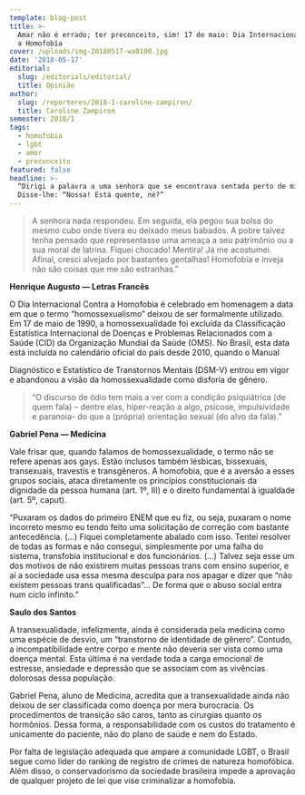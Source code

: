 ```yaml
---
template: blog-post
title: >-
  Amar não é errado; ter preconceito, sim! 17 de maio: Dia Internacional contra
  a Homofobia
cover: /uploads/img-20180517-wa0100.jpg
date: '2018-05-17'
editorial:
  slug: /editorials/editorial/
  title: Opinião
author:
  slug: /reporteres/2018-1-caroline-zampiron/
  title: Caroline Zampiron
semester: 2018/1
tags:
  - homofobia
  - lgbt
  - amor
  - preconceito
featured: false
headline: >-
  “Dirigi a palavra a uma senhora que se encontrava sentada perto de mim.
  Disse-lhe: “Nossa! Está quente, né?”
---
```


> A senhora nada respondeu. Em seguida, ela pegou sua bolsa do mesmo cubo onde tivera eu deixado meus babados. A pobre talvez tenha pensado que representasse uma ameaça a seu patrimônio ou a sua moral de latrina. Fiquei chocado! Mentira! Já me acostumei. Afinal, cresci alvejado por bastantes gentalhas! Homofobia e inveja não são coisas que me são estranhas.”

**Henrique Augusto — Letras Francês**

O Dia Internacional Contra a Homofobia é celebrado em homenagem a data em que o termo “homossexualismo” deixou de ser formalmente utilizado. Em 17 de maio de 1990, a homossexualidade foi excluída da Classificação Estatística Internacional de Doenças e Problemas Relacionados com a Saúde (CID) da Organização Mundial da Saúde (OMS). No Brasil, esta data está incluída no calendário oficial do país desde 2010, quando o Manual

Diagnóstico e Estatístico de Transtornos Mentais (DSM-V) entrou em vigor e abandonou a visão da homossexualidade como disforia de gênero.

> “O discurso de ódio tem mais a ver com a condição psiquiátrica (de quem fala) – dentre elas, hiper-reação a algo, psicose, impulsividade e paranoia- do que a (própria) orientação sexual (do alvo da fala).”

**Gabriel Pena — Medicina**

Vale frisar que, quando falamos de homossexualidade, o termo não se refere apenas aos gays. Estão inclusos também lésbicas, bissexuais, transexuais, travestis e transgêneros. A homofobia, que é a aversão a esses grupos sociais, ataca diretamente os princípios constitucionais da dignidade da pessoa humana (art. 1º, III) e o direito fundamental à igualdade (art. 5º, caput).

“Puxaram os dados do primeiro ENEM que eu fiz, ou seja, puxaram o nome incorreto mesmo eu tendo feito uma solicitação de correção com bastante antecedência. (…) Fiquei completamente abalado com isso. Tentei resolver de todas as formas e não consegui, simplesmente por uma falha do sistema, transfobia institucional e dos funcionários. (…) Talvez seja esse um dos motivos de não existirem muitas pessoas trans com ensino superior, e aí a sociedade usa essa mesma desculpa para nos apagar e dizer que “não existem pessoas trans qualificadas”… De forma que o abuso social entra num ciclo infinito.”

**Saulo dos Santos**

A transexualidade, infelizmente, ainda é considerada pela medicina como uma espécie de desvio, um “transtorno de identidade de gênero”. Contudo, a incompatibilidade entre corpo e mente não deveria ser vista como uma doença mental. Esta última é na verdade toda a carga emocional de estresse, ansiedade e depressão que se associam com as vivências dolorosas dessa população.

Gabriel Pena, aluno de Medicina, acredita que a transexualidade ainda não deixou de ser classificada como doença por mera burocracia. Os procedimentos de transição são caros, tanto as cirurgias quanto os hormônios. Dessa forma, a responsabilidade com os custos do tratamento é unicamente do paciente, não do plano de saúde e nem do Estado.

Por falta de legislação adequada que ampare a comunidade LGBT, o Brasil segue como líder do ranking de registro de crimes de natureza homofóbica. Além disso, o conservadorismo da sociedade brasileira impede a aprovação de qualquer projeto de lei que vise criminalizar a homofobia.
